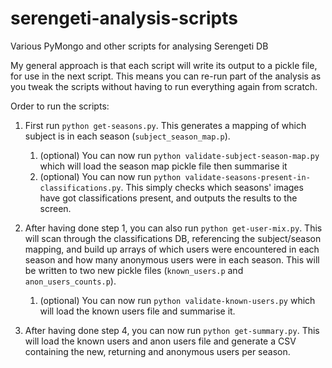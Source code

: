 # serengeti-analysis-scripts
Various PyMongo and other scripts for analysing Serengeti DB

My general approach is that each script will write its output to a pickle file, for use in the next script. This means you can re-run part of the analysis as you tweak the scripts without having to run everything again from scratch.

Order to run the scripts:

1. First run `python get-seasons.py`. This generates a mapping of which subject is in each season (`subject_season_map.p`).
    1. (optional) You can now run `python validate-subject-season-map.py` which will load the season map pickle file then summarise it
    2. (optional) You can now run `python validate-seasons-present-in-classifications.py`. This simply checks which seasons' images have got classifications present, and outputs the results to the screen.

2. After having done step 1, you can also run `python get-user-mix.py`. This will scan through the classifications DB, referencing the subject/season mapping, and build up arrays of which users were encountered in each season and how many anonymous users were in each season. This will be written to two new pickle files (`known_users.p` and `anon_users_counts.p`).
    1. (optional) You can now run `python validate-known-users.py` which will load the known users file and summarise it.

3. After having done step 4, you can now run `python get-summary.py`. This will load the known users and anon users file and generate a CSV containing the new, returning and anonymous users per season.



